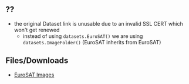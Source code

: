 
## ??
- the original Dataset link is unusable due to an invalid SSL CERT which won't get renewed
  - instead of using `datasets.EuroSAT()` we are using `datasets.ImageFolder()` (EuroSAT inherits from EuroSAT)

## Files/Downloads
- [EuroSAT Images](https://zenodo.org/api/records/7711810/files-archive)


